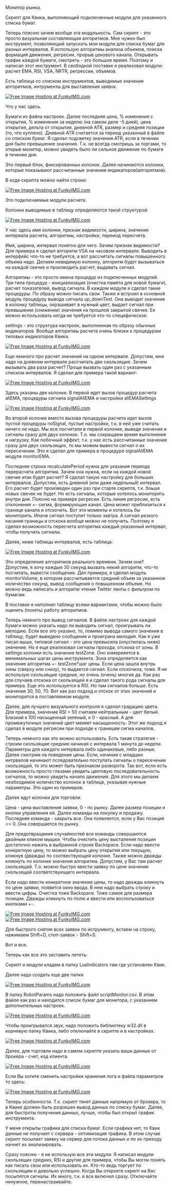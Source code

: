 Монитор рынка. 

Скрипт для Квика, выполняющий подключенные модули для указанного списка бумаг.

Теперь поясню зачем вообще эта модульность. Сам скрипт - это просто визуальная составляющая алгоритмов. Мне нужен был инструмент, позволяющий запускать мои модули для списка бумаг для разных интервалов. Я использую алгоритмы анализа объемов, поиска формаций движения, регресии, прорыв ценового канала. Открывать график каждой бумаги, смотреть - это большое время. Поэтому и написал этот инструмент. В свободной поставке я реализовал модули: расчет EMA, RSI, VSA, NRTR, регрессии, объемов.

Есть таблица со списком инструментов, выводимые значения алгоритмов, интрументы для выставления заявок.

<a href="http://funkyimg.com/view/2De4R" target="_blank"><img src="http://funkyimg.com/i/2De4R.png" alt="Free Image Hosting at FunkyIMG.com" border="0"></a>

Что у нас здесь. 

Бумаги из файла настроек. Далее последняя цена, % изменения с открытия, % изменения за неделю (на самом деле -5 дней), цена открытия, дельта от открытия, дневной ATR, размер и средняя позиции (то, что куплено). Дневной ATR считается за период указанный в файле со списком бумаг. Я сделал подсветку значения ATR, если в течении дня было превышение значения. Т.к. не всегда смотришь за торгами, то открыв монитор, можно увидеть было ли сильное движение по бумаге в течении дня.

Это первый блок, фиксированных колонок. Далее начинаются колонки, которые показывают рассчитанные значения индикаторов(алгоритмов).

В коде скрипта можно найти строки:

<a href="http://funkyimg.com/view/2Deio" target="_blank"><img src="http://funkyimg.com/i/2Deio.png" alt="Free Image Hosting at FunkyIMG.com" border="0"></a>

Это подключаемые модули расчета.

Колонки выводимые в таблицу определяются такой структурой:

<a href="http://funkyimg.com/view/2De5x" target="_blank"><img src="http://funkyimg.com/i/2De5x.png" alt="Free Image Hosting at FunkyIMG.com" border="0"></a>

У нас здесь имя колонки, признак видимости, ширина, значение интервала расчета, алгоритмы, настройки, переиод пересчета.

Имя, ширина, интервал понятно для чего. Зачем признак видимости? Для примера я сделал алгоритм VSA на часовом интервале. Выводить в интерфейс что-то не требуется, а вот рассчитать сигналы повышенного объема надо. Делаем невидимую колонку, алгоритм будет вызываться на каждой свечке и производить расчет, выдавать сигнал.

Алгоритмы - это просто имена процедур из подключенных модулей. Три типа процедур - инициализация (очистка памяти для новой бумаги), расчет показателей, вывод сигнала.
В каждом модуле я сделал такие процедуры. По образу можно писать свои. Также я встроил в основной модуль процедуру вывода сигнала up_downTest. Она выводит значения в колонку таблицы, окрашивает в нужный цвет, выдает сигнал при превышении (снижении) значения на прошлой закрытой свечке. Ее можно использовать когда не требуется что-то специфическое.

settings - это структура настроек, выполненная по образу обычных индикаторов. Вообще алгоритмы расчета очень близки к процедурам типовых индикаторов Квика.

<a href="http://funkyimg.com/view/2Deim" target="_blank"><img src="http://funkyimg.com/i/2Deim.png" alt="Free Image Hosting at FunkyIMG.com" border="0"></a>

Еще немного про расчет значений на одном интервале. Допустим, мне надо на дневном интервале рассчитать две скользящие. Зачем вызывать два раза расчет? Проще вызвать один раз с указанным списком интервалов. Я сделал для примера такой вариант:

<a href="http://funkyimg.com/view/2Dek5" target="_blank"><img src="http://funkyimg.com/i/2Dek5.png" alt="Free Image Hosting at FunkyIMG.com" border="0"></a>

Здесь указаны две колонки. В первой идет вызов процедур расчета allEMA, процедуры сигнала signalAllEMA и настройки allEMASettings

<a href="http://funkyimg.com/view/2Dek6" target="_blank"><img src="http://funkyimg.com/i/2Dek6.png" alt="Free Image Hosting at FunkyIMG.com" border="0"></a>

Во второй колонке вместо вызова процедуры расчета идет вызов пустой процедуры noSignal, пустые настройки, т.к. в ней уже считать ничего не надо. Мы все посчитали в первой колонке, выведя значения и сигналы сразу для двух колонок. Т.о. мы сокращаем время выполнения и нагрузку. Как побочный эффект, т.к. у нас есть рассчитанные значения сразу для двух скользящих, то мы можем вывести сигнал о их пересечении. Это я сделал для примера в процедуре signalAllEMA модуля monitorEMA.

Последняя строка recalculatePeriod нужна для указания периода перерасчета алгоритма. Зачем она нужна, если на каждой новой свечке итак будет расчет? Я сделал такую настройку для больших интервалов. Допустим, есть дневной (или даже недельный) интервал. Его расчет будет произведен один раз при старте скрипта, т.к. боьше новых свечек не будет. Но есть сигналы, которые хотелось мониторить внутри дня. Поясню на примере регресии. Есть линия регресии, есть отклонения +- сигма, формирующие канал. Цена может приблизиться к границе канала и отскочить. Вот эти моменты и хотелось бы мониторить. Иначе сигнал поступит только завтра. А сигнал резкого касания границы и отскока вообще можно не получить. Поэтому я сделал возможность пересчета алгоритма каждый указанный интервал, чтобы получать сигналы.

Далее, ниже таблицы интервалов, есть таблица:

<a href="http://funkyimg.com/view/2Dein" target="_blank"><img src="http://funkyimg.com/i/2Dein.png" alt="Free Image Hosting at FunkyIMG.com" border="0"></a>

Это определение алгоритмов реального времени. Зачем они? Допустим, я хочу каждые 30 секунд вызвать некий алгоритм, что-то посчитать, вывести сообщение. Дял примера, я сделал модуль monitorVolume, в котором рассчитывается средний объем за указанное количество секунд, вывод сообщения о повышенном объеме. Но можно ведь написать и алгоритм чтения Twitter ленты с фильтром по бумагам.

В поставке я наполнил таблицу всеми вариантами, чтобы можно было оценить (понять) работу алгоритмов.

Теперь немного про вывод сигналов. В файле настроек для каждой бумаги можно указать надо ли выводить сигнал, проигрывать ли мелодию. Если все это указано, то, помимо вывода самого значения в таблицу, будет выведено сообщение и проиграна мелодия. Как я уже писал выше, типовой сигнал - это цена превысила (опустилась ниже) значение. Но я еще реализовал сигналы прохода, отскока от зоны. В settings колонки есть значение testZone. Оно измереяется в минимальных шагах цены инструмента. Зона определяется как значение алгоритма +- testZone*шаг цены. Если цена зашла внутрь зоны (сверху или снизу), то выдается сигнал. Если отскочила, тоже. Я не использую скользящие средние, но очень (очень) многие да. Как раз для случаев отскока от скользящей я и сделал такого рода сигналы для примера. Еще это используется в RSI. Но там сигналов больше. Есть значения 30, 50, 70. Вот как раз подход и отскок от этих значений и мониторится в поставляемом модуле.

Далее, для лучшего визуального контроля я сделал градацию цвета. Для примера, значение RSI = 50 считаем нейтральным - цвет белый. Близкий к 100 насыщенный зеленый, к 0 - красный. А для промежуточных значений цвет меняет насыщенность. Этот же подход я сделал в модуле регресии при подходе к границам сигма каналов.

Теперь немного как это можно использовать. Есть такая стратегия - строим скользящие средние начиная с интервала 1 минута до недели. Параметры для каждого интервала либо одинаковые, либо разные. Далее смотрим на поведение цены. Если, начиная с младших интрвалов начинают пследовательно поступать сигналы о пересечении скользящей, то это может быть признаком разворота. Так вот, если есть возможность просто глазами увидеть цветовую последовательность сигналов, то можно увидеть начало движения. Для этого мы делаем  необходимое количество колонок в таблице, указывая нужные параметры. Это один из примеров.


Далее идут колонки для торговли.

Цена - цена выставления заявки, 0 - по рынку. Далее размер позиции и кнопки управления ей. Далее команды на покупку и продажу. Последняя команда - закрыть все. Она появляется, если у Вас позиция <> 0. Она совершается по рынку.

Для предотвращения случайностей все команды совершаются двойным кликом мышки. Чтобы очистить цену высталения позиции достаточно нажать в выбранной строке Backspace. Если надо ввести конкретную цену, то можно выбрать цену открытия или текущую, кликнув (дважды) по соотвествующей колонке. Также можно дважды кликнуть по колонке значения алгоритма. Допустим, у Вас там расчет скользящей. Т.о. можно быстро ввести заявку по цене значения скользящей соответствующего интервала.

Если надо ввести конкретное значение цены, то надо дважды кликнуть по цене заявки, появится окно ввода. В нем надо выбрать строку и ввести цифры. Очистка тоже Backspace.
Тоже самое для размера позиции. Дважды кликнуть по полю и ввести или воспользоваться кнопками +-.

<a href="http://funkyimg.com/view/2Ct3D" target="_blank"><img src="http://funkyimg.com/i/2Ct2A.png" alt="Free Image Hosting at FunkyIMG.com" border="0"></a>
<a href="http://funkyimg.com/view/2Ct3D" target="_blank"><img src="http://funkyimg.com/i/2Ct2L.png" alt="Free Image Hosting at FunkyIMG.com" border="0"></a>

Для быстрого снятия всех заявок по иструменту, встаем на строку, нажимаем Shift+D, стоп-заявок - Shift+S.

Вот и все.


Теперь как все это заставить лететь:

Скрипт и модули кладем в папку LuaIndicators там где установлен Квик.

Далее надо создать еще две папки

<a href="http://funkyimg.com/view/2Ct3D" target="_blank"><img src="http://funkyimg.com/i/2Ct2F.png" alt="Free Image Hosting at FunkyIMG.com" border="0"></a>

В папку RobotParams надо положить файл scriptMonitor.csv. В этом файле как раз и находится список бумаг для монитора, с указанием дополнительных настроек.

<a href="http://funkyimg.com/view/2DejE" target="_blank"><img src="http://funkyimg.com/i/2DejE.png" alt="Free Image Hosting at FunkyIMG.com" border="0"></a>

Чтобы проигрывался звук, надо положить библиотеку w32.dll в корневую папку Квика, либо отключайте в скрипте и в настройках.

<a href="http://funkyimg.com/view/2Dehm" target="_blank"><img src="http://funkyimg.com/i/2Dehm.png" alt="Free Image Hosting at FunkyIMG.com" border="0"></a>

Далее, для торговли надо в самом скрипте указать ваши данные от брокера - счет, код клиента.

<a href="http://funkyimg.com/view/2DehP" target="_blank"><img src="http://funkyimg.com/i/2DehP.png" alt="Free Image Hosting at FunkyIMG.com" border="0"></a>

Если Вы хотите сменить настройки хранения лога и файла параметров то здесь:

<a href="http://funkyimg.com/view/2Dehn" target="_blank"><img src="http://funkyimg.com/i/2Dehn.png" alt="Free Image Hosting at FunkyIMG.com" border="0"></a>

Теперь особенности. Т.к. скрипт тянет данные напрямую от брокера, то в Квике должен быть разрешен вывод данных по списку бумаг. Далее, для быстроты получения данных, лучше, чтобы был открыт график инструмента.

У меня открыты графики для списка бумаг. Если графика нет, то Квик данные не получает с сервера - оптимизация трафика. В этом случае скрипт посылает заявку на сервер для потока данных и по их приходу начнет их анализировать.

Сразу поясню - я не использую все эти модули. Я написал модули скользящих средних, RSI и другие для примера, чтобы Вы могли понять как писать свои или использовать их. Кто-то ведь торгует по скользящим и довольно успешно. Когда Вы откроете скрипт на Вас посыпятся сигналы. Их много, т.к. я все включил сразу. Отключайте ненужное, перенастраивайте.
